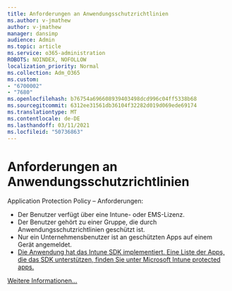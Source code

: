 ```yaml
---
title: Anforderungen an Anwendungsschutzrichtlinien
ms.author: v-jmathew
author: v-jmathew
manager: dansimp
audience: Admin
ms.topic: article
ms.service: o365-administration
ROBOTS: NOINDEX, NOFOLLOW
localization_priority: Normal
ms.collection: Adm_O365
ms.custom:
- "6700002"
- "7680"
ms.openlocfilehash: b76754a696608939403498dcd996c04ff5338b68
ms.sourcegitcommit: 6312ee31561db36104f32282d019d069ede69174
ms.translationtype: MT
ms.contentlocale: de-DE
ms.lasthandoff: 03/11/2021
ms.locfileid: "50736863"
---
```

# <a name="application-protection-policy-requirements"></a>Anforderungen an Anwendungsschutzrichtlinien

Application Protection Policy – Anforderungen:

- Der Benutzer verfügt über eine Intune- oder EMS-Lizenz.
- Der Benutzer gehört zu einer Gruppe, die durch Anwendungsschutzrichtlinien geschützt ist.
- Nur ein Unternehmensbenutzer ist an geschützten Apps auf einem Gerät angemeldet.
- [Die Anwendung hat das Intune SDK implementiert. Eine Liste der Apps, die das SDK unterstützen, finden Sie unter Microsoft Intune protected apps.](https://docs.microsoft.com/mem/intune/apps/apps-supported-intune-apps)

[Weitere Informationen...](https://docs.microsoft.com/mem/intune/apps/app-protection-policy)
